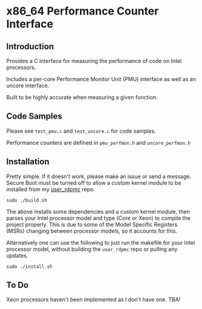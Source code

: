 # x86_64 Performance Counter Interface

## Introduction

Provides a C interface for measuring the performance of code on Intel processors.

Includes a per-core Performance Monitor Unit (PMU) interface as well as an uncore interface.

Built to be highly accurate when measuring a given function.

## Code Samples

Please see `test_pmu.c` and `test_uncore.c` for code samples.

Performance counters are defined in `pmu_perfmon.h` and `uncore_perfmon.h`

## Installation

Pretty simple. If it doesn't work, please make an issue or send a message. Secure Boot must be turned off to allow a custom kernel module to be installed from my [user_rdpmc](https://github.com/Bmorgan1296/user_rdpmc) repo.

`sudo ./build.sh`

The above installs some dependencies and a custom kernel module, then parses your Intel processor model and type (Core or Xeon) to compile the project properly. This is due to some of the Model Specific Registers (MSRs) changing between processor models, so it accounts for this.

Alternatively one can use the following to just run the makefile for your Intel processor model, without building the `user_rdpmc` repo or pulling any updates.

`sudo ./install.sh`



## To Do
Xeon processors haven't been implemented as I don't have one. TBA!
